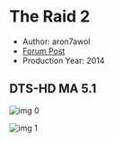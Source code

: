 # The Raid 2

* Author: aron7awol
* [Forum Post](https://www.avsforum.com/threads/bass-eq-for-filtered-movies.2995212/post-59347242)
* Production Year: 2014

## DTS-HD MA 5.1

![img 0](https://i.imgur.com/e5HSuP0.jpg)

![img 1](https://i.imgur.com/FgXk7y7.png)

